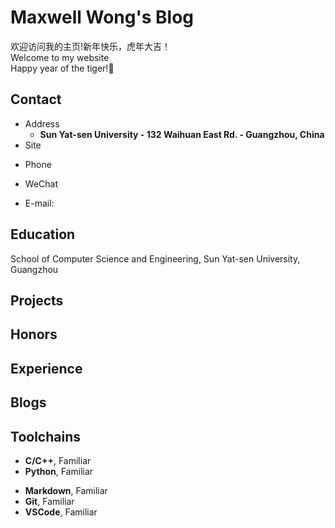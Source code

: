 # Maxwell Wong's Blog

欢迎访问我的主页!新年快乐，虎年大吉！<br />
Welcome to my website <br/>
Happy year of the tiger!🐯


<!-- .slide -->

## Contact

- Address
  - **Sun Yat-sen University - 132 Waihuan East Rd. - Guangzhou, China**
- Site

<!-- .slide vertical=true -->

- Phone
 
- WeChat


- E-mail:
 

<!-- .slide -->

## Education

<!-- .slide vertical=true -->

School of Computer Science and Engineering, Sun Yat-sen University, Guangzhou


<!-- .slide vertical=true -->



<!-- .slide -->

## Projects

<!-- .slide vertical=true -->


<!-- .slide vertical=true -->



<!-- .slide -->

## Honors


<!-- .slide vertical=true -->


<!-- .slide vertical=true -->



<!-- .slide -->

## Experience



<!-- .slide -->

## Blogs



<!-- .slide vertical=true -->



<!-- .slide -->

## Toolchains

<!-- .slide vertical=true -->

- **C/C++**, Familiar
- **Python**, Familiar

<!-- .slide vertical=true -->

- **Markdown**, Familiar
- **Git**, Familiar
- **VSCode**, Familiar
